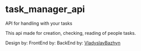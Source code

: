 # task_manager_api
API for handling with your tasks

This api made for creation, checking, reading of people tasks. 

Design by: 
FrontEnd by:
BackEnd by: [VladyslavBazhyn](https://github.com/VladyslavBazhyn)
